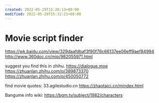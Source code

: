 ```yaml
---
created: 2022-05-29T15:20:13+08:00
modified: 2022-05-29T15:32:21+08:00
---
```


# Movie script finder

https://wk.baidu.com/view/329daafdbaf3f90f76c66137ee06eff9aef84994
http://www.360doc.cn/mip/982055971.html

suggest you find this in zhihu.
 https://dialogue.moe
https://zhuanlan.zhihu.com/p/389873370
https://zhuanlan.zhihu.com/p/450050772

find movie quotes: 
33.agilestudio.cn
https://zhaotaici.cn/mindex.html

Bangume info wiki:
https://bgm.tv/subject/1982/characters

